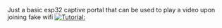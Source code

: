 Just a basic esp32 captive portal that can be used to play a video upon joining fake wifi 
[![Tutorial:](https://i.sstatic.net/Vp2cE.png)](https://www.youtube.com/watch?v=er-FVC-X14Y)
